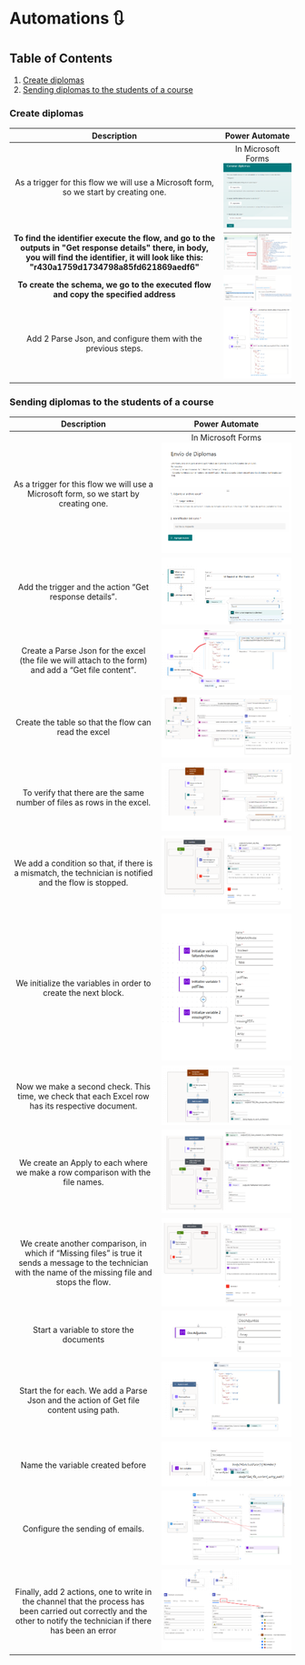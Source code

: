 # Automations 🔃
## Table of Contents
1. [Create diplomas](#Create-diplomas)
2. [Sending diplomas to the students of a course](#Sending-diplomas-to-the-students-of-a-course)


### Create diplomas

| **Description** | **Power Automate** |
|:-----:|:---------------:|
|As a trigger for this flow we will use a Microsoft form, so we start by creating one.|    In Microsoft Forms   ![Microsoft Form](https://github.com/laurasalvadorglez/Automations/blob/main/Assets/form1.png)         |
|**To find the identifier execute the flow, and go to the outputs in "Get response details" there, in body, you will find the identifier, it will look like this: "r430a1759d1734798a85fd621869aedf6"** |   ![form identifier](https://github.com/laurasalvadorglez/Automations/blob/main/Assets/id.png)         |
|**To create the schema, we go to the executed flow and copy the specified address** |   ![Parse json](https://github.com/laurasalvadorglez/Automations/blob/main/Assets/json2.png)         |
|Add 2 Parse Json, and configure them with the previous steps.|       ![json](https://github.com/laurasalvadorglez/Automations/blob/main/Assets/json.png)      |






### Sending diplomas to the students of a course 

| **Description** | **Power Automate** |
|:-----:|:---------------:|
|As a trigger for this flow we will use a Microsoft form, so we start by creating one.|    In Microsoft Forms   ![Microsoft Form](https://github.com/laurasalvadorglez/Automations/blob/main/Assets/form.png)         |
|Add the trigger and the action “Get response details”.|       ![Microsoft Form](https://github.com/laurasalvadorglez/Automations/blob/main/Assets/form2.png)        |
|Create a Parse Json for the excel (the file we will attach to the form) and add a “Get file content”.|     ![3rd step](https://github.com/laurasalvadorglez/Automations/blob/main/Assets/3.png)          |
|Create the table so that the flow can read the excel|         ![Create table](https://github.com/laurasalvadorglez/Automations/blob/main/Assets/converttable1.png)       |
|To verify that there are the same number of files as rows in the excel.|         ![Number of files 1](https://github.com/laurasalvadorglez/Automations/blob/main/Assets/numfiles.png)       |
|We add a condition so that, if there is a mismatch, the technician is notified and the flow is stopped.|         ![Number of files 2](https://github.com/laurasalvadorglez/Automations/blob/main/Assets/numfiles2.png)       |
|We initialize the variables in order to create the next block.|         ![Variables](https://github.com/laurasalvadorglez/Automations/blob/main/Assets/variables.png)       |
|Now we make a second check. This time, we check that each Excel row has its respective document.|         ![Check names](https://github.com/laurasalvadorglez/Automations/blob/main/Assets/checknames.png)       |
|We create an Apply to each where we make a row comparison with the file names.|         ![Check names 2](https://github.com/laurasalvadorglez/Automations/blob/main/Assets/checknames2.png)       |
|We create another comparison, in which if “Missing files” is true it sends a message to the technician with the name of the missing file and stops the flow. |         ![Check names 3](https://github.com/laurasalvadorglez/Automations/blob/main/Assets/checknames3.png)       |
|Start a variable to store the documents |         ![Initialize variable](https://github.com/laurasalvadorglez/Automations/blob/main/Assets/Initvar.png)       |
|Start the for each. We add a Parse Json and the action of Get file content using path.|      ![For Each 1](https://github.com/laurasalvadorglez/Automations/blob/main/Assets/ForEach1.png)         |
|Name the variable created before|      ![Name var](https://github.com/laurasalvadorglez/Automations/blob/main/Assets/ForEach2.png)         |
|Configure the sending of emails.|      ![Emails](https://github.com/laurasalvadorglez/Automations/blob/main/Assets/ForEach3.png)         |
|Finally, add 2 actions, one to write in the channel that the process has been carried out correctly and the other to notify the technician if there has been an error|      ![End](https://github.com/laurasalvadorglez/Automations/blob/main/Assets/end.png)         |

